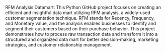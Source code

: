RFM Analysis Datamart:
This Python GitHub project focuses on creating an efficient and insightful data mart utilizing RFM analysis, a widely-used customer segmentation technique. RFM stands for Recency, Frequency, and Monetary value, and the analysis enables businesses to identify and segment their customers based on their purchase behavior. 
This project demonstrates how to process raw transaction data and transform it into a structured and organized data mart for better decision-making, marketing strategies, and customer relationship management.
